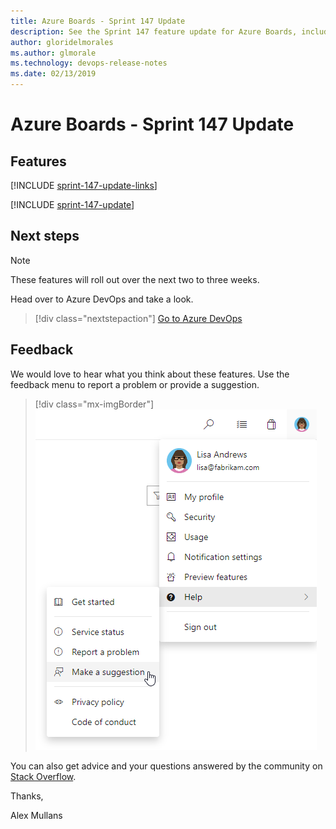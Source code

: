 ```yaml
---
title: Azure Boards - Sprint 147 Update
description: See the Sprint 147 feature update for Azure Boards, including next steps.
author: gloridelmorales
ms.author: glmorale
ms.technology: devops-release-notes
ms.date: 02/13/2019
---
```


# Azure Boards - Sprint 147 Update

## Features

[!INCLUDE [sprint-147-update-links](../includes/boards/sprint-147-update-links.md)]

[!INCLUDE [sprint-147-update](../includes/boards/sprint-147-update.md)]

## Next steps

> [!NOTE]
> These features will roll out over the next two to three weeks.

Head over to Azure DevOps and take a look.

> [!div class="nextstepaction"]
> [Go to Azure DevOps](https://go.microsoft.com/fwlink/?LinkId=307137&campaign=o~msft~docs~product-vsts~release-notes)

## Feedback

We would love to hear what you think about these features. Use the feedback menu to report a problem or provide a suggestion.

> [!div class="mx-imgBorder"]
> ![Make a suggestion](../../media/help-make-a-suggestion.png)

You can also get advice and your questions answered by the community on [Stack Overflow](https://stackoverflow.com/questions/tagged/azure-devops).

Thanks,

Alex Mullans
